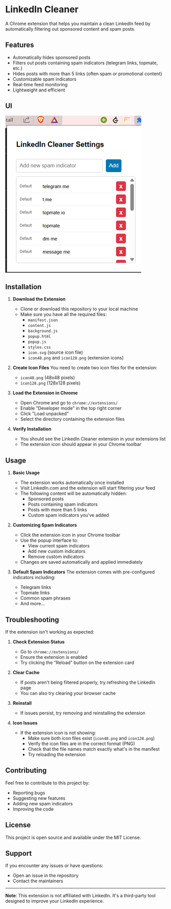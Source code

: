 # LinkedIn Cleaner

A Chrome extension that helps you maintain a clean LinkedIn feed by automatically filtering out sponsored content and spam posts.

## Features

- Automatically hides sponsored posts
- Filters out posts containing spam indicators (telegram links, topmate, etc.)
- Hides posts with more than 5 links (often spam or promotional content)
- Customizable spam indicators
- Real-time feed monitoring
- Lightweight and efficient

## UI
![image](./image.png)

## Installation

1. **Download the Extension**
   - Clone or download this repository to your local machine
   - Make sure you have all the required files:
     - `manifest.json`
     - `content.js`
     - `background.js`
     - `popup.html`
     - `popup.js`
     - `styles.css`
     - `icon.svg` (source icon file)
     - `icon48.png` and `icon128.png` (extension icons)

2. **Create Icon Files**
   You need to create two icon files for the extension:
   - `icon48.png` (48x48 pixels)
   - `icon128.png` (128x128 pixels)

3. **Load the Extension in Chrome**
   - Open Chrome and go to `chrome://extensions/`
   - Enable "Developer mode" in the top right corner
   - Click "Load unpacked"
   - Select the directory containing the extension files

4. **Verify Installation**
   - You should see the LinkedIn Cleaner extension in your extensions list
   - The extension icon should appear in your Chrome toolbar

## Usage

1. **Basic Usage**
   - The extension works automatically once installed
   - Visit LinkedIn.com and the extension will start filtering your feed
   - The following content will be automatically hidden:
     - Sponsored posts
     - Posts containing spam indicators
     - Posts with more than 5 links
     - Custom spam indicators you've added

2. **Customizing Spam Indicators**
   - Click the extension icon in your Chrome toolbar
   - Use the popup interface to:
     - View current spam indicators
     - Add new custom indicators
     - Remove custom indicators
   - Changes are saved automatically and applied immediately

3. **Default Spam Indicators**
   The extension comes with pre-configured indicators including:
   - Telegram links
   - Topmate links
   - Common spam phrases
   - And more...

## Troubleshooting

If the extension isn't working as expected:

1. **Check Extension Status**
   - Go to `chrome://extensions/`
   - Ensure the extension is enabled
   - Try clicking the "Reload" button on the extension card

2. **Clear Cache**
   - If posts aren't being filtered properly, try refreshing the LinkedIn page
   - You can also try clearing your browser cache

3. **Reinstall**
   - If issues persist, try removing and reinstalling the extension

4. **Icon Issues**
   - If the extension icon is not showing:
     - Make sure both icon files exist (`icon48.png` and `icon128.png`)
     - Verify the icon files are in the correct format (PNG)
     - Check that the file names match exactly what's in the manifest
     - Try reloading the extension

## Contributing

Feel free to contribute to this project by:
- Reporting bugs
- Suggesting new features
- Adding new spam indicators
- Improving the code

## License

This project is open source and available under the MIT License.

## Support

If you encounter any issues or have questions:
- Open an issue in the repository
- Contact the maintainers

---

**Note**: This extension is not affiliated with LinkedIn. It's a third-party tool designed to improve your LinkedIn experience. 
